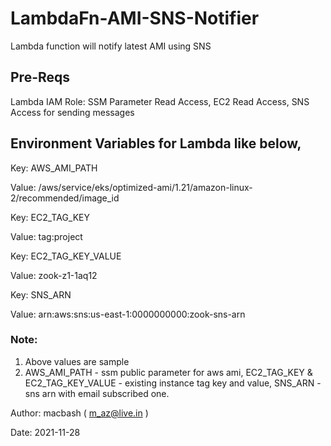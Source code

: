 # LambdaFn-AMI-SNS-Notifier
Lambda function will notify latest AMI using SNS

## Pre-Reqs

Lambda IAM Role: SSM Parameter Read Access, EC2 Read Access, SNS Access for sending messages

## Environment Variables for Lambda like below,

Key: AWS_AMI_PATH

Value: /aws/service/eks/optimized-ami/1.21/amazon-linux-2/recommended/image_id

Key: EC2_TAG_KEY

Value: tag:project

Key: EC2_TAG_KEY_VALUE

Value: zook-z1-1aq12

Key: SNS_ARN

Value: arn:aws:sns:us-east-1:0000000000:zook-sns-arn

### Note:

1. Above values are sample
2. AWS_AMI_PATH - ssm public parameter for aws ami, EC2_TAG_KEY & EC2_TAG_KEY_VALUE - existing instance tag key and value, SNS_ARN - sns arn with email subscribed one.

Author: macbash ( m_az@live.in )

Date: 2021-11-28

